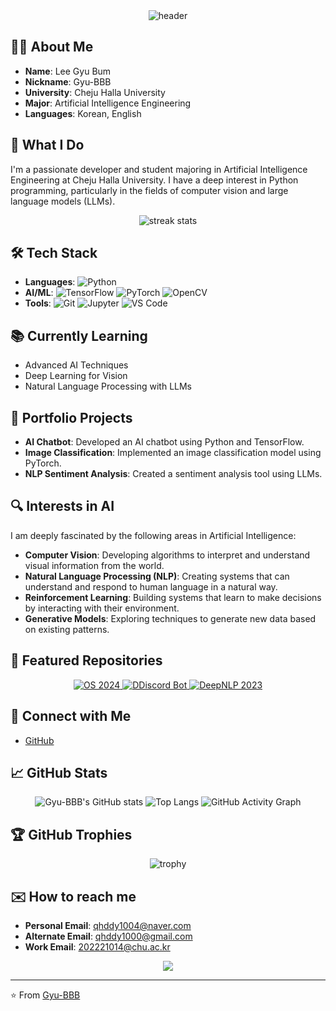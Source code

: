 <div align="center">
  <img src="https://capsule-render.vercel.app/api?type=waving&color=0:FF5733,100:1D2671&height=300&section=header&text=Gyu-BBB&fontSize=90&fontColor=ffffff&animation=fadeIn&fontAlignY=38&desc=Welcome%20to%20my%20GitHub&descAlignY=51&descAlign=62" alt="header"/>
</div>


## 👨‍💻 About Me

- **Name**: Lee Gyu Bum
- **Nickname**: Gyu-BBB
- **University**: Cheju Halla University
- **Major**: Artificial Intelligence Engineering
- **Languages**: Korean, English

## 🌟 What I Do

I'm a passionate developer and student majoring in Artificial Intelligence Engineering at Cheju Halla University. I have a deep interest in Python programming, particularly in the fields of computer vision and large language models (LLMs).

<div align="center">
  <img src="https://github-readme-streak-stats.herokuapp.com/?user=Gyu-BBB&theme=radical" alt="streak stats"/>
</div>

## 🛠️ Tech Stack

- **Languages**: 
  ![Python](https://img.shields.io/badge/Python-3776AB?style=for-the-badge&logo=python&logoColor=white)
- **AI/ML**: 
  ![TensorFlow](https://img.shields.io/badge/TensorFlow-FF6F00?style=for-the-badge&logo=tensorflow&logoColor=white) 
  ![PyTorch](https://img.shields.io/badge/PyTorch-EE4C2C?style=for-the-badge&logo=pytorch&logoColor=white) 
  ![OpenCV](https://img.shields.io/badge/OpenCV-5C3EE8?style=for-the-badge&logo=opencv&logoColor=white)
- **Tools**: 
  ![Git](https://img.shields.io/badge/Git-F05032?style=for-the-badge&logo=git&logoColor=white) 
  ![Jupyter](https://img.shields.io/badge/Jupyter-F37626?style=for-the-badge&logo=jupyter&logoColor=white) 
  ![VS Code](https://img.shields.io/badge/VS%20Code-007ACC?style=for-the-badge&logo=visual-studio-code&logoColor=white)

## 📚 Currently Learning

- Advanced AI Techniques
- Deep Learning for Vision
- Natural Language Processing with LLMs

## 💼 Portfolio Projects

- **AI Chatbot**: Developed an AI chatbot using Python and TensorFlow.
- **Image Classification**: Implemented an image classification model using PyTorch.
- **NLP Sentiment Analysis**: Created a sentiment analysis tool using LLMs.
  
## 🔍 Interests in AI

I am deeply fascinated by the following areas in Artificial Intelligence:
- **Computer Vision**: Developing algorithms to interpret and understand visual information from the world.
- **Natural Language Processing (NLP)**: Creating systems that can understand and respond to human language in a natural way.
- **Reinforcement Learning**: Building systems that learn to make decisions by interacting with their environment.
- **Generative Models**: Exploring techniques to generate new data based on existing patterns.

## 📂 Featured Repositories

<div align="center">
  <a href="https://github.com/chu-aie/os-2024">
    <img src="https://github-readme-stats.vercel.app/api/pin/?username=chu-aie&repo=os-2024&theme=radical" alt="OS 2024"/>
  </a>
  <a href="https://github.com/Gyu-BBB/Discord_Bot">
    <img src="https://github-readme-stats.vercel.app/api/pin/?username=Gyu-BBB&repo=DDiscord_Bot&theme=radical" alt="DDiscord Bot"/>
  </a>
  <a href="https://github.com/chu-aie/deepnlp-2023">
    <img src="https://github-readme-stats.vercel.app/api/pin/?username=chu-aie&repo=deepnlp-2023&theme=radical" alt="DeepNLP 2023"/>
  </a>
</div>

## 🔗 Connect with Me

- [GitHub](https://github.com/Gyu-BBB)

## 📈 GitHub Stats

<div align="center">
  <img src="https://github-readme-stats.vercel.app/api?username=Gyu-BBB&show_icons=true&theme=radical" alt="Gyu-BBB's GitHub stats"/>
  <img src="https://github-readme-stats.vercel.app/api/top-langs/?username=Gyu-BBB&layout=compact&theme=radical" alt="Top Langs"/>
  <img src="https://activity-graph.herokuapp.com/graph?username=Gyu-BBB&theme=react-dark" alt="GitHub Activity Graph"/>
</div>

## 🏆 GitHub Trophies

<div align="center">
  <img src="https://github-profile-trophy.vercel.app/?username=Gyu-BBB&theme=radical" alt="trophy"/>
</div>

## ✉️ How to reach me

- **Personal Email**: qhddy1004@naver.com
- **Alternate Email**: qhddy1000@gmail.com
- **Work Email**: 202221014@chu.ac.kr

<div align="center">
  <img src="https://capsule-render.vercel.app/api?type=waving&color=0:1D2671,100:FF5733&height=200&section=footer"/>
</div>

---

⭐️ From [Gyu-BBB](https://github.com/Gyu-BBB)
